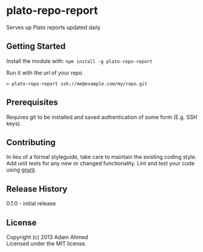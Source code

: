 # plato-repo-report

Serves up Plato reports updated daily

## Getting Started
Install the module with: `npm install -g plato-repo-report`

Run it with the url of your repo

```
> plato-repo-report ssh://me@example.com/my/repo.git
```

## Prerequisites

Requires git to be installed and saved authentication of some form (E.g. SSH keys).

## Contributing
In lieu of a formal styleguide, take care to maintain the existing coding style. Add unit tests for any new or changed functionality. Lint and test your code using [grunt](https://github.com/gruntjs/grunt).

## Release History
0.1.0 - initial release

## License
Copyright (c) 2013 Adam Ahmed  
Licensed under the MIT license.
